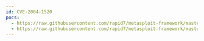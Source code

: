 ```yaml
---
id: CVE-2004-1520
pocs:
  - https://raw.githubusercontent.com/rapid7/metasploit-framework/master/modules/exploits/windows/imap/imail_delete.rb
  - https://raw.githubusercontent.com/rapid7/metasploit-framework/master/modules/exploits/windows/imap/mdaemon_cram_md5.rb
---
```

